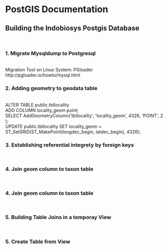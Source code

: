 # PostGIS Documentation

<h2>Building the Indobiosys Postgis Database</h2><br>

<h3>1. Migrate Mysqldump to Postgresql</h3>
<br>
Migration Tool on Linux System: PGloader
http://pgloader.io/howto/mysql.html
<br>
<h3>2. Adding geometry to geodata table</h3><br>
ALTER TABLE public.tbllocality<br>
   ADD COLUMN locality_geom point;<br>
SELECT AddGeometryColumn('tbllocality', 'locality_geom', 4326, 'POINT', 2 );<br>
UPDATE public.tbllocality SET locality_geom = ST_SetSRID(ST_MakePoint(longdec_begin, latdec_begin), 4326);<br>

<h3>3. Establishing referential integrety by foreign keys</h3><br>

<h3>4. Join geom column to taxon table</h3><br>

<h3>4. Join geom column to taxon table</h3><br>

<h3>5. Building Table Joins in a temporay View</h3><br>

<h3>5. Create Table from View</h3><br>
